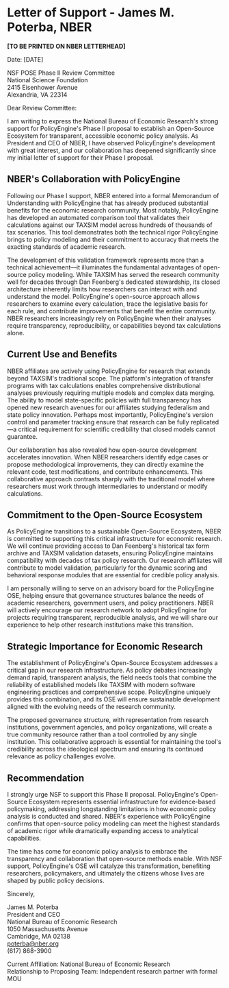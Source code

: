 # Letter of Support - James M. Poterba, NBER

**[TO BE PRINTED ON NBER LETTERHEAD]**

Date: [DATE]

NSF POSE Phase II Review Committee  
National Science Foundation  
2415 Eisenhower Avenue  
Alexandria, VA 22314

Dear Review Committee:

I am writing to express the National Bureau of Economic Research's strong support for PolicyEngine's Phase II proposal to establish an Open-Source Ecosystem for transparent, accessible economic policy analysis. As President and CEO of NBER, I have observed PolicyEngine's development with great interest, and our collaboration has deepened significantly since my initial letter of support for their Phase I proposal.

## NBER's Collaboration with PolicyEngine

Following our Phase I support, NBER entered into a formal Memorandum of Understanding with PolicyEngine that has already produced substantial benefits for the economic research community. Most notably, PolicyEngine has developed an automated comparison tool that validates their calculations against our TAXSIM model across hundreds of thousands of tax scenarios. This tool demonstrates both the technical rigor PolicyEngine brings to policy modeling and their commitment to accuracy that meets the exacting standards of academic research.

The development of this validation framework represents more than a technical achievement—it illuminates the fundamental advantages of open-source policy modeling. While TAXSIM has served the research community well for decades through Dan Feenberg's dedicated stewardship, its closed architecture inherently limits how researchers can interact with and understand the model. PolicyEngine's open-source approach allows researchers to examine every calculation, trace the legislative basis for each rule, and contribute improvements that benefit the entire community. NBER researchers increasingly rely on PolicyEngine when their analyses require transparency, reproducibility, or capabilities beyond tax calculations alone.

## Current Use and Benefits

NBER affiliates are actively using PolicyEngine for research that extends beyond TAXSIM's traditional scope. The platform's integration of transfer programs with tax calculations enables comprehensive distributional analyses previously requiring multiple models and complex data merging. The ability to model state-specific policies with full transparency has opened new research avenues for our affiliates studying federalism and state policy innovation. Perhaps most importantly, PolicyEngine's version control and parameter tracking ensure that research can be fully replicated—a critical requirement for scientific credibility that closed models cannot guarantee.

Our collaboration has also revealed how open-source development accelerates innovation. When NBER researchers identify edge cases or propose methodological improvements, they can directly examine the relevant code, test modifications, and contribute enhancements. This collaborative approach contrasts sharply with the traditional model where researchers must work through intermediaries to understand or modify calculations.

## Commitment to the Open-Source Ecosystem

As PolicyEngine transitions to a sustainable Open-Source Ecosystem, NBER is committed to supporting this critical infrastructure for economic research. We will continue providing access to Dan Feenberg's historical tax form archive and TAXSIM validation datasets, ensuring PolicyEngine maintains compatibility with decades of tax policy research. Our research affiliates will contribute to model validation, particularly for the dynamic scoring and behavioral response modules that are essential for credible policy analysis.

I am personally willing to serve on an advisory board for the PolicyEngine OSE, helping ensure that governance structures balance the needs of academic researchers, government users, and policy practitioners. NBER will actively encourage our research network to adopt PolicyEngine for projects requiring transparent, reproducible analysis, and we will share our experience to help other research institutions make this transition.

## Strategic Importance for Economic Research

The establishment of PolicyEngine's Open-Source Ecosystem addresses a critical gap in our research infrastructure. As policy debates increasingly demand rapid, transparent analysis, the field needs tools that combine the reliability of established models like TAXSIM with modern software engineering practices and comprehensive scope. PolicyEngine uniquely provides this combination, and its OSE will ensure sustainable development aligned with the evolving needs of the research community.

The proposed governance structure, with representation from research institutions, government agencies, and policy organizations, will create a true community resource rather than a tool controlled by any single institution. This collaborative approach is essential for maintaining the tool's credibility across the ideological spectrum and ensuring its continued relevance as policy challenges evolve.

## Recommendation

I strongly urge NSF to support this Phase II proposal. PolicyEngine's Open-Source Ecosystem represents essential infrastructure for evidence-based policymaking, addressing longstanding limitations in how economic policy analysis is conducted and shared. NBER's experience with PolicyEngine confirms that open-source policy modeling can meet the highest standards of academic rigor while dramatically expanding access to analytical capabilities.

The time has come for economic policy analysis to embrace the transparency and collaboration that open-source methods enable. With NSF support, PolicyEngine's OSE will catalyze this transformation, benefiting researchers, policymakers, and ultimately the citizens whose lives are shaped by public policy decisions.

Sincerely,

James M. Poterba  
President and CEO  
National Bureau of Economic Research  
1050 Massachusetts Avenue  
Cambridge, MA 02138  
poterba@nber.org  
(617) 868-3900

Current Affiliation: National Bureau of Economic Research  
Relationship to Proposing Team: Independent research partner with formal MOU